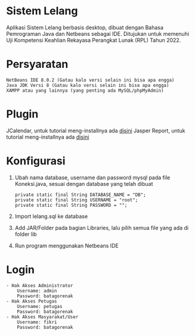 
# Sistem Lelang

Aplikasi Sistem Lelang berbasis desktop, dibuat dengan Bahasa Pemrograman Java dan Netbeans sebagai IDE.
Ditujukan untuk memenuhi Uji Kompetensi Keahlian Rekayasa Perangkat Lunak (RPL) Tahun 2022.

# Persyaratan
	NetBeans IDE 8.0.2 (Gatau kalo versi selain ini bisa apa engga)
	Java JDK Versi 8 (Gatau kalo versi selain ini bisa apa engga)
	XAMPP atau yang lainnya (yang penting ada MySQL/phpMyAdmin)

# Plugin
JCalendar, untuk tutorial meng-installnya ada [disini](https://www.intika34.com/2017/04/cara-menambahkan-jcalendar-pada-netbeans.html)
Jasper Report, untuk tutorial meng-installnya ada [disini](https://gilacoding.com/read/cara-membuat-dan-contoh-sederhana-laporan-dengan-ireport-java-netbeans)


# Konfigurasi

 1. Ubah nama database, username dan password mysql pada file Koneksi.java, sesuai dengan database yang telah  dibuat

	    private static final String DATABASE_NAME = "DB";
	    private static final String USERNAME = "root";
	    private static final String PASSWORD = "";

2. Import lelang.sql ke database
3. Add JAR/Folder pada bagian Libraries, lalu pilih semua file yang ada di folder lib
4. Run program menggunakan Netbeans IDE

# Login
	- Hak Akses Administrator
		Username: admin
		Password: batagorenak
	- Hak Akses Petugas
		Username: petugas
		Password: batagorenak
	- Hak Akses Masyarakat/User
		Username: fikri
		Password: batagorenak
